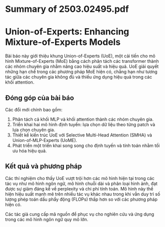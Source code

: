 # Summary of 2503.02495.pdf

# Union-of-Experts: Enhancing Mixture-of-Experts Models

Bài báo này giới thiệu khung Union-of-Experts (UoE), một cải tiến cho mô hình Mixture-of-Experts (MoE) bằng cách phân tách các transformer thành các nhóm chuyên gia nhằm nâng cao hiệu suất và hiệu quả. UoE giải quyết những hạn chế trong các phương pháp MoE hiện có, chẳng hạn như tương tác giữa các chuyên gia không đủ và thiếu ứng dụng hiệu quả trong các khối attention.

## Đóng góp của bài báo

Các đổi mới chính bao gồm:

1. Phân tách cả khối MLP và khối attention thành các nhóm chuyên gia.
2. Triển khai hai mô hình định tuyến: lựa chọn dữ liệu theo từng patch và lựa chọn chuyên gia.
3. Thiết kế kiến trúc UoE với Selective Multi-Head Attention (SMHA) và Union-of-MLP-Experts (UoME).
4. Phát triển một triển khai song song cho định tuyến và tính toán nhằm tối ưu hóa hiệu quả.

## Kết quả và phương pháp

Các thí nghiệm cho thấy UoE vượt trội hơn các mô hình hiện tại trong các tác vụ như mô hình ngôn ngữ, mô hình chuỗi dài và phân loại hình ảnh, đạt được sự giảm đáng kể về perplexity và chi phí tính toán. Mô hình này thể hiện hiệu suất mạnh mẽ trên nhiều tác vụ khác nhau trong khi vẫn duy trì số lượng phép toán dấu phẩy động (FLOPs) thấp hơn so với các phương pháp hiện có. 

Các tác giả cung cấp mã nguồn để phục vụ cho nghiên cứu và ứng dụng trong các mô hình ngôn ngữ quy mô lớn.

